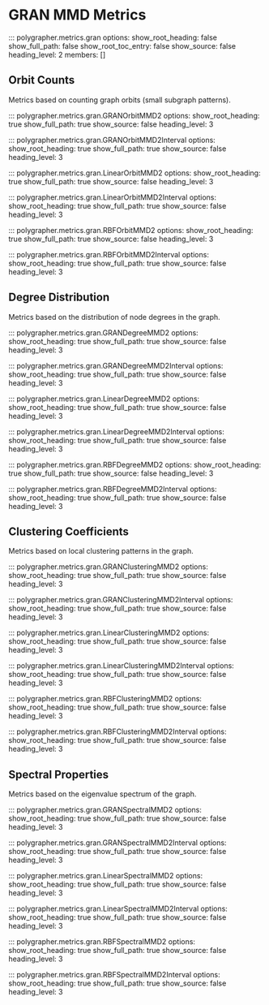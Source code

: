 # GRAN MMD Metrics

::: polygrapher.metrics.gran
    options:
        show_root_heading: false
        show_full_path: false
        show_root_toc_entry: false
        show_source: false
        heading_level: 2
        members: []

## Orbit Counts

Metrics based on counting graph orbits (small subgraph patterns).

::: polygrapher.metrics.gran.GRANOrbitMMD2
    options:
        show_root_heading: true
        show_full_path: true
        show_source: false
        heading_level: 3

::: polygrapher.metrics.gran.GRANOrbitMMD2Interval
    options:
        show_root_heading: true
        show_full_path: true
        show_source: false
        heading_level: 3

::: polygrapher.metrics.gran.LinearOrbitMMD2
    options:
        show_root_heading: true
        show_full_path: true
        show_source: false
        heading_level: 3

::: polygrapher.metrics.gran.LinearOrbitMMD2Interval
    options:
        show_root_heading: true
        show_full_path: true
        show_source: false
        heading_level: 3

::: polygrapher.metrics.gran.RBFOrbitMMD2
    options:
        show_root_heading: true
        show_full_path: true
        show_source: false
        heading_level: 3

::: polygrapher.metrics.gran.RBFOrbitMMD2Interval
    options:
        show_root_heading: true
        show_full_path: true
        show_source: false
        heading_level: 3

## Degree Distribution

Metrics based on the distribution of node degrees in the graph.

::: polygrapher.metrics.gran.GRANDegreeMMD2
    options:
        show_root_heading: true
        show_full_path: true
        show_source: false
        heading_level: 3

::: polygrapher.metrics.gran.GRANDegreeMMD2Interval
    options:
        show_root_heading: true
        show_full_path: true
        show_source: false
        heading_level: 3

::: polygrapher.metrics.gran.LinearDegreeMMD2
    options:
        show_root_heading: true
        show_full_path: true
        show_source: false
        heading_level: 3

::: polygrapher.metrics.gran.LinearDegreeMMD2Interval
    options:
        show_root_heading: true
        show_full_path: true
        show_source: false
        heading_level: 3

::: polygrapher.metrics.gran.RBFDegreeMMD2
    options:
        show_root_heading: true
        show_full_path: true
        show_source: false
        heading_level: 3

::: polygrapher.metrics.gran.RBFDegreeMMD2Interval
    options:
        show_root_heading: true
        show_full_path: true
        show_source: false
        heading_level: 3

## Clustering Coefficients

Metrics based on local clustering patterns in the graph.

::: polygrapher.metrics.gran.GRANClusteringMMD2
    options:
        show_root_heading: true
        show_full_path: true
        show_source: false
        heading_level: 3

::: polygrapher.metrics.gran.GRANClusteringMMD2Interval
    options:
        show_root_heading: true
        show_full_path: true
        show_source: false
        heading_level: 3

::: polygrapher.metrics.gran.LinearClusteringMMD2
    options:
        show_root_heading: true
        show_full_path: true
        show_source: false
        heading_level: 3

::: polygrapher.metrics.gran.LinearClusteringMMD2Interval
    options:
        show_root_heading: true
        show_full_path: true
        show_source: false
        heading_level: 3

::: polygrapher.metrics.gran.RBFClusteringMMD2
    options:
        show_root_heading: true
        show_full_path: true
        show_source: false
        heading_level: 3

::: polygrapher.metrics.gran.RBFClusteringMMD2Interval
    options:
        show_root_heading: true
        show_full_path: true
        show_source: false
        heading_level: 3

## Spectral Properties

Metrics based on the eigenvalue spectrum of the graph.

::: polygrapher.metrics.gran.GRANSpectralMMD2
    options:
        show_root_heading: true
        show_full_path: true
        show_source: false
        heading_level: 3

::: polygrapher.metrics.gran.GRANSpectralMMD2Interval
    options:
        show_root_heading: true
        show_full_path: true
        show_source: false
        heading_level: 3

::: polygrapher.metrics.gran.LinearSpectralMMD2
    options:
        show_root_heading: true
        show_full_path: true
        show_source: false
        heading_level: 3

::: polygrapher.metrics.gran.LinearSpectralMMD2Interval
    options:
        show_root_heading: true
        show_full_path: true
        show_source: false
        heading_level: 3

::: polygrapher.metrics.gran.RBFSpectralMMD2
    options:
        show_root_heading: true
        show_full_path: true
        show_source: false
        heading_level: 3

::: polygrapher.metrics.gran.RBFSpectralMMD2Interval
    options:
        show_root_heading: true
        show_full_path: true
        show_source: false
        heading_level: 3
